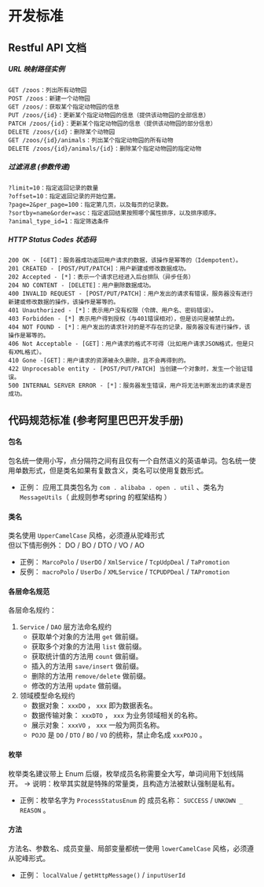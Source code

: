 # 开发标准

## Restful API 文档

##### URL 映射路径实例
```
GET /zoos：列出所有动物园
POST /zoos：新建一个动物园
GET /zoos/：获取某个指定动物园的信息
PUT /zoos/{id}：更新某个指定动物园的信息（提供该动物园的全部信息）
PATCH /zoos/{id}：更新某个指定动物园的信息（提供该动物园的部分信息）
DELETE /zoos/{id}：删除某个动物园
GET /zoos/{id}/animals：列出某个指定动物园的所有动物
DELETE /zoos/{id}/animals/{id}：删除某个指定动物园的指定动物
```
##### 过滤消息 (参数传递)
```
?limit=10：指定返回记录的数量
?offset=10：指定返回记录的开始位置。
?page=2&per_page=100：指定第几页，以及每页的记录数。
?sortby=name&order=asc：指定返回结果按照哪个属性排序，以及排序顺序。
?animal_type_id=1：指定筛选条件
```

##### HTTP Status Codes 状态码
```
200 OK - [GET]：服务器成功返回用户请求的数据，该操作是幂等的（Idempotent）。  
201 CREATED - [POST/PUT/PATCH]：用户新建或修改数据成功。  
202 Accepted - [*]：表示一个请求已经进入后台排队（异步任务）  
204 NO CONTENT - [DELETE]：用户删除数据成功。  
400 INVALID REQUEST - [POST/PUT/PATCH]：用户发出的请求有错误，服务器没有进行新建或修改数据的操作，该操作是幂等的。  
401 Unauthorized - [*]：表示用户没有权限（令牌、用户名、密码错误）。  
403 Forbidden - [*] 表示用户得到授权（与401错误相对），但是访问是被禁止的。  
404 NOT FOUND - [*]：用户发出的请求针对的是不存在的记录，服务器没有进行操作，该操作是幂等的。  
406 Not Acceptable - [GET]：用户请求的格式不可得（比如用户请求JSON格式，但是只有XML格式）。  
410 Gone -[GET]：用户请求的资源被永久删除，且不会再得到的。  
422 Unprocesable entity - [POST/PUT/PATCH] 当创建一个对象时，发生一个验证错误。  
500 INTERNAL SERVER ERROR - [*]：服务器发生错误，用户将无法判断发出的请求是否成功。  
```

## 代码规范标准 (参考阿里巴巴开发手册)

#### 包名	
包名统一使用小写，点分隔符之间有且仅有一个自然语义的英语单词。包名统一使用单数形式，但是类名如果有复数含义，类名可以使用复数形式。	
- 正例： 应用工具类包名为 `com . alibaba . open . util` 、类名为 `MessageUtils`（ 此规则参考spring 的框架结构 ）	

#### 类名  
类名使用 `UpperCamelCase` 风格，必须遵从驼峰形式  
但以下情形例外： DO / BO /  DTO / VO / AO  
- 正例： `MarcoPolo` / `UserDO` / `XmlService` / `TcpUdpDeal` / `TaPromotion`  
- 反例： `macroPolo` / `UserDo` / `XMLService` / `TCPUDPDeal` / `TAPromotion` 

#### 各层命名规范
各层命名规约：
1. `Service` / `DAO` 层方法命名规约
	- 获取单个对象的方法用 `get` 做前缀。
	- 获取多个对象的方法用 `list` 做前缀。
	- 获取统计值的方法用 `count` 做前缀。
	- 插入的方法用 `save/insert` 做前缀。
	- 删除的方法用 `remove/delete` 做前缀。
	- 修改的方法用 `update` 做前缀。
2.  领域模型命名规约
	- 数据对象： `xxxDO` ， `xxx` 即为数据表名。
	- 数据传输对象： `xxxDTO` ， `xxx` 为业务领域相关的名称。
	- 展示对象： `xxxVO` ， `xxx` 一般为网页名称。
	- `POJO` 是 `DO` / `DTO` / `BO` / `VO` 的统称，禁止命名成 `xxxPOJO` 。

#### 枚举
枚举类名建议带上 Enum 后缀，枚举成员名称需要全大写，单词间用下划线隔开。
-> 说明：枚举其实就是特殊的常量类，且构造方法被默认强制是私有。
- 正例：枚举名字为 `ProcessStatusEnum` 的 成员名称： `SUCCESS` / `UNKOWN _ REASON` 。 

#### 方法  
方法名、参数名、成员变量、局部变量都统一使用 `lowerCamelCase` 风格，必须遵从驼峰形式。  
- 正例： `localValue` / `getHttpMessage()` / `inputUserId`  

